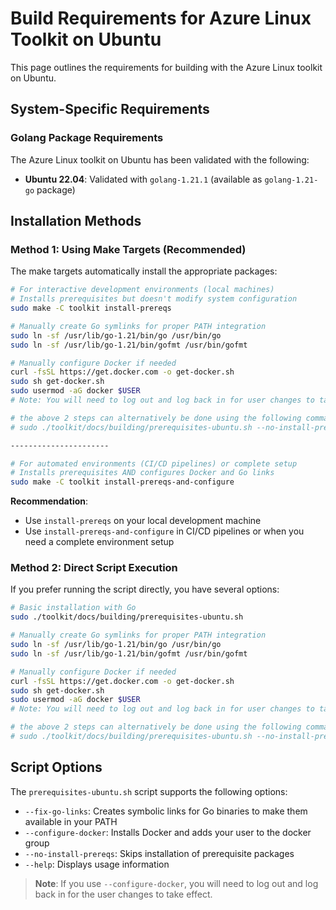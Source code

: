 
# Build Requirements for Azure Linux Toolkit on Ubuntu

This page outlines the requirements for building with the Azure Linux toolkit on Ubuntu.

## System-Specific Requirements

### Golang Package Requirements

The Azure Linux toolkit on Ubuntu has been validated with the following:

- **Ubuntu 22.04**: Validated with `golang-1.21.1` (available as `golang-1.21-go` package)

## Installation Methods

### Method 1: Using Make Targets (Recommended)

The make targets automatically install the appropriate packages:

```bash
# For interactive development environments (local machines)
# Installs prerequisites but doesn't modify system configuration
sudo make -C toolkit install-prereqs

# Manually create Go symlinks for proper PATH integration
sudo ln -sf /usr/lib/go-1.21/bin/go /usr/bin/go
sudo ln -sf /usr/lib/go-1.21/bin/gofmt /usr/bin/gofmt

# Manually configure Docker if needed
curl -fsSL https://get.docker.com -o get-docker.sh
sudo sh get-docker.sh
sudo usermod -aG docker $USER
# Note: You will need to log out and log back in for user changes to take effect

# the above 2 steps can alternatively be done using the following command if preferred:
# sudo ./toolkit/docs/building/prerequisites-ubuntu.sh --no-install-prereqs --fix-go-links --configure-docker

----------------------

# For automated environments (CI/CD pipelines) or complete setup
# Installs prerequisites AND configures Docker and Go links
sudo make -C toolkit install-prereqs-and-configure
```

**Recommendation**: 
- Use `install-prereqs` on your local development machine
- Use `install-prereqs-and-configure` in CI/CD pipelines or when you need a complete environment setup

### Method 2: Direct Script Execution

If you prefer running the script directly, you have several options:

```bash
# Basic installation with Go
sudo ./toolkit/docs/building/prerequisites-ubuntu.sh

# Manually create Go symlinks for proper PATH integration
sudo ln -sf /usr/lib/go-1.21/bin/go /usr/bin/go
sudo ln -sf /usr/lib/go-1.21/bin/gofmt /usr/bin/gofmt

# Manually configure Docker if needed
curl -fsSL https://get.docker.com -o get-docker.sh
sudo sh get-docker.sh
sudo usermod -aG docker $USER
# Note: You will need to log out and log back in for user changes to take effect

# the above 2 steps can alternatively be done using the following command if preferred:
# sudo ./toolkit/docs/building/prerequisites-ubuntu.sh --no-install-prereqs --fix-go-links --configure-docker
```

## Script Options

The `prerequisites-ubuntu.sh` script supports the following options:

- `--fix-go-links`: Creates symbolic links for Go binaries to make them available in your PATH
- `--configure-docker`: Installs Docker and adds your user to the docker group
- `--no-install-prereqs`: Skips installation of prerequisite packages
- `--help`: Displays usage information

> **Note**: If you use `--configure-docker`, you will need to log out and log back in for the user changes to take effect.
